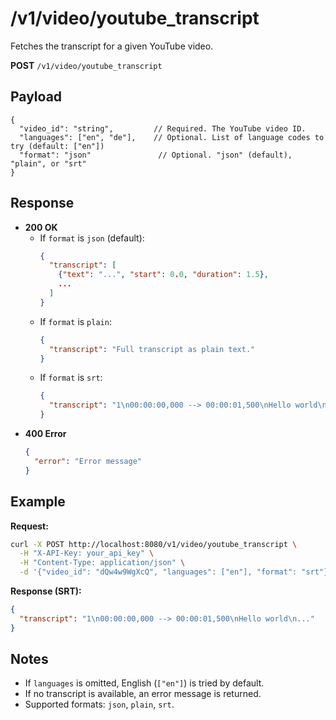 # /v1/video/youtube_transcript

Fetches the transcript for a given YouTube video.

**POST** `/v1/video/youtube_transcript`

## Payload

```
{
  "video_id": "string",         // Required. The YouTube video ID.
  "languages": ["en", "de"],    // Optional. List of language codes to try (default: ["en"])
  "format": "json"               // Optional. "json" (default), "plain", or "srt"
}
```

## Response

- **200 OK**
  - If `format` is `json` (default):
    ```json
    {
      "transcript": [
        {"text": "...", "start": 0.0, "duration": 1.5},
        ...
      ]
    }
    ```
  - If `format` is `plain`:
    ```json
    {
      "transcript": "Full transcript as plain text."
    }
    ```
  - If `format` is `srt`:
    ```json
    {
      "transcript": "1\n00:00:00,000 --> 00:00:01,500\nHello world\n..."
    }
    ```
- **400 Error**
    ```json
    {
      "error": "Error message"
    }
    ```

## Example

**Request:**
```bash
curl -X POST http://localhost:8080/v1/video/youtube_transcript \
  -H "X-API-Key: your_api_key" \
  -H "Content-Type: application/json" \
  -d '{"video_id": "dQw4w9WgXcQ", "languages": ["en"], "format": "srt"}'
```

**Response (SRT):**
```json
{
  "transcript": "1\n00:00:00,000 --> 00:00:01,500\nHello world\n..."
}
```

## Notes
- If `languages` is omitted, English (`["en"]`) is tried by default.
- If no transcript is available, an error message is returned.
- Supported formats: `json`, `plain`, `srt`. 